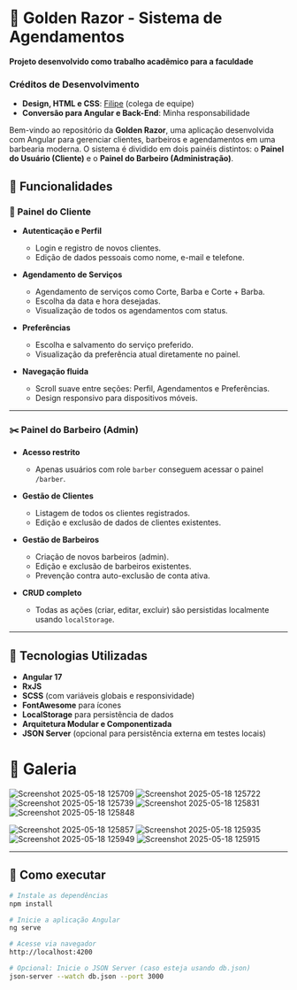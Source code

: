 # 💈 Golden Razor - Sistema de Agendamentos
**Projeto desenvolvido como trabalho acadêmico para a faculdade**  

### Créditos de Desenvolvimento  
- **Design, HTML e CSS**: [Filipe](https://github.com/Lipeh011) (colega de equipe)  
- **Conversão para Angular e Back-End**: Minha responsabilidade
  
Bem-vindo ao repositório da **Golden Razor**, uma aplicação desenvolvida com Angular para gerenciar clientes, barbeiros e agendamentos em uma barbearia moderna. O sistema é dividido em dois painéis distintos: o **Painel do Usuário (Cliente)** e o **Painel do Barbeiro (Administração)**.


## 🚀 Funcionalidades


### 👤 Painel do Cliente


- **Autenticação e Perfil**
  - Login e registro de novos clientes.
  - Edição de dados pessoais como nome, e-mail e telefone.

- **Agendamento de Serviços**
  - Agendamento de serviços como Corte, Barba e Corte + Barba.
  - Escolha da data e hora desejadas.
  - Visualização de todos os agendamentos com status.

- **Preferências**
  - Escolha e salvamento do serviço preferido.
  - Visualização da preferência atual diretamente no painel.

- **Navegação fluida**
  - Scroll suave entre seções: Perfil, Agendamentos e Preferências.
  - Design responsivo para dispositivos móveis.

---

### ✂️ Painel do Barbeiro (Admin)


- **Acesso restrito**
  - Apenas usuários com role `barber` conseguem acessar o painel `/barber`.

- **Gestão de Clientes**
  - Listagem de todos os clientes registrados.
  - Edição e exclusão de dados de clientes existentes.

- **Gestão de Barbeiros**
  - Criação de novos barbeiros (admin).
  - Edição e exclusão de barbeiros existentes.
  - Prevenção contra auto-exclusão de conta ativa.

- **CRUD completo**
  - Todas as ações (criar, editar, excluir) são persistidas localmente usando `localStorage`.


---

## 🧪 Tecnologias Utilizadas

- **Angular 17**
- **RxJS**
- **SCSS** (com variáveis globais e responsividade)
- **FontAwesome** para ícones
- **LocalStorage** para persistência de dados
- **Arquitetura Modular e Componentizada**
- **JSON Server** (opcional para persistência externa em testes locais)

# 💈 Galeria

![Screenshot 2025-05-18 125709](https://github.com/user-attachments/assets/47a868dd-1eed-408e-8473-1e4b96ba0cc8)
![Screenshot 2025-05-18 125722](https://github.com/user-attachments/assets/7293a994-b9c3-4691-ac89-c3ad8d625969)
![Screenshot 2025-05-18 125739](https://github.com/user-attachments/assets/6f052b4b-e860-4f89-936b-baf398ccac69)
![Screenshot 2025-05-18 125831](https://github.com/user-attachments/assets/b43889e6-3112-4dd4-afad-a7eb7ae21319)
![Screenshot 2025-05-18 125848](https://github.com/user-attachments/assets/8acd0495-aa4d-4c96-ab79-34f95a2a4dfd)

![Screenshot 2025-05-18 125857](https://github.com/user-attachments/assets/bd106cda-a3d7-4910-b67e-e76ba90923ff)
![Screenshot 2025-05-18 125935](https://github.com/user-attachments/assets/4ed8d96a-0744-4af7-8e8d-913bbfd2c16d)
![Screenshot 2025-05-18 125949](https://github.com/user-attachments/assets/c253dd5a-57d8-489b-ad96-62238481f3c6)
![Screenshot 2025-05-18 125915](https://github.com/user-attachments/assets/e8352cbb-8454-4e18-89dd-52ebbf6aae26)


---

## 📝 Como executar

```bash
# Instale as dependências
npm install

# Inicie a aplicação Angular
ng serve

# Acesse via navegador
http://localhost:4200

# Opcional: Inicie o JSON Server (caso esteja usando db.json)
json-server --watch db.json --port 3000


